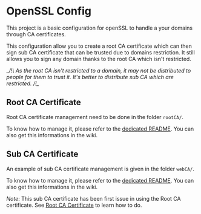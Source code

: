 OpenSSL Config
==============

This project is a basic configuration for openSSL to handle a your domains 
through CA certificates.

This configuration allow you to create a root CA certificate which can then sign
sub CA certificate that can be trusted due to domains restriction. It still
allows you to sign any domain thanks to the root CA which isn't restricted.

__/!\ As the root CA isn't restricted to a domain, it may not be distributed
to people for them to trust it. It's better to distribute sub CA which are 
restricted. /!\__


Root CA Certificate
-------------------

Root CA certificate management need to be done in the folder `rootCA/`.

To know how to manage it, please refer to the [dedicated README][root_ca]. You
can also get this informations in the wiki.


Sub CA Certificate
------------------

An example of sub CA certificate management is given in the folder `webCA/`.

To know how to manage it, please refer to the [dedicated README][web_ca]. You
can also get this informations in the wiki.

_Note_: This sub CA certificate has been first issue in using the Root CA
certificate. See [Root CA Certificate](#root_ca_certificate) to learn how to do.


[root_ca]: rootCA/README.md
[web_ca]: webCA/README.md

